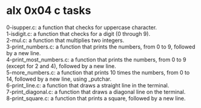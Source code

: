 # alx 0x04 c tasks  

0-isupper.c: a function that checks for uppercase character.  
1-isdigit.c: a function that checks for a digit (0 through 9).  
2-mul.c: a function that multiplies two integers.  
3-print_numbers.c: a function that prints the numbers, from 0 to 9, followed by a new line.  
4-print_most_numbers.c: a function that prints the numbers, from 0 to 9 (except for 2 and 4), followed by a new line.  
5-more_numbers.c: a function that prints 10 times the numbers, from 0 to 14, followed by a new line, using _putchar.  
6-print_line.c:  a function that draws a straight line in the terminal.  
7-print_diagonal.c: a function that draws a diagonal line on the terminal.  
8-print_square.c: a function that prints a square, followed by a new line.
